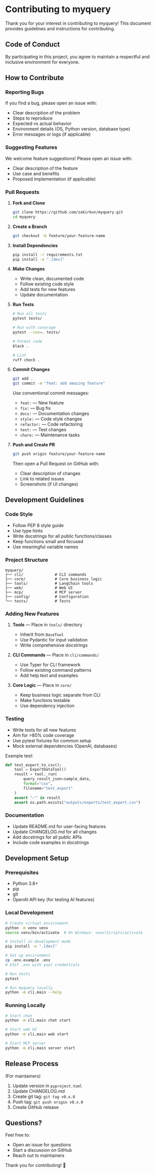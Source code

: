 # Contributing to myquery

Thank you for your interest in contributing to myquery! This document provides guidelines and instructions for contributing.

## Code of Conduct

By participating in this project, you agree to maintain a respectful and inclusive environment for everyone.

## How to Contribute

### Reporting Bugs

If you find a bug, please open an issue with:

- Clear description of the problem
- Steps to reproduce
- Expected vs actual behavior
- Environment details (OS, Python version, database type)
- Error messages or logs (if applicable)

### Suggesting Features

We welcome feature suggestions! Please open an issue with:

- Clear description of the feature
- Use case and benefits
- Proposed implementation (if applicable)

### Pull Requests

1. **Fork and Clone**
   ```bash
   git clone https://github.com/zakirkun/myquery.git
   cd myquery
   ```

2. **Create a Branch**
   ```bash
   git checkout -b feature/your-feature-name
   ```

3. **Install Dependencies**
   ```bash
   pip install -r requirements.txt
   pip install -e ".[dev]"
   ```

4. **Make Changes**
   - Write clean, documented code
   - Follow existing code style
   - Add tests for new features
   - Update documentation

5. **Run Tests**
   ```bash
   # Run all tests
   pytest tests/
   
   # Run with coverage
   pytest --cov=. tests/
   
   # Format code
   black .
   
   # Lint
   ruff check .
   ```

6. **Commit Changes**
   ```bash
   git add .
   git commit -m "feat: add amazing feature"
   ```
   
   Use conventional commit messages:
   - `feat:` — New feature
   - `fix:` — Bug fix
   - `docs:` — Documentation changes
   - `style:` — Code style changes
   - `refactor:` — Code refactoring
   - `test:` — Test changes
   - `chore:` — Maintenance tasks

7. **Push and Create PR**
   ```bash
   git push origin feature/your-feature-name
   ```
   
   Then open a Pull Request on GitHub with:
   - Clear description of changes
   - Link to related issues
   - Screenshots (if UI changes)

## Development Guidelines

### Code Style

- Follow PEP 8 style guide
- Use type hints
- Write docstrings for all public functions/classes
- Keep functions small and focused
- Use meaningful variable names

### Project Structure

```
myquery/
├── cli/              # CLI commands
├── core/             # Core business logic
├── tools/            # LangChain tools
├── web/              # Web UI
├── mcp/              # MCP server
├── config/           # Configuration
└── tests/            # Tests
```

### Adding New Features

1. **Tools** — Place in `tools/` directory
   - Inherit from `BaseTool`
   - Use Pydantic for input validation
   - Write comprehensive docstrings

2. **CLI Commands** — Place in `cli/commands/`
   - Use Typer for CLI framework
   - Follow existing command patterns
   - Add help text and examples

3. **Core Logic** — Place in `core/`
   - Keep business logic separate from CLI
   - Make functions testable
   - Use dependency injection

### Testing

- Write tests for all new features
- Aim for >80% code coverage
- Use pytest fixtures for common setup
- Mock external dependencies (OpenAI, databases)

Example test:
```python
def test_export_to_csv():
    tool = ExportDataTool()
    result = tool._run(
        query_result_json=sample_data,
        format="csv",
        filename="test_export"
    )
    assert "✅" in result
    assert os.path.exists("outputs/exports/test_export.csv")
```

### Documentation

- Update README.md for user-facing features
- Update CHANGELOG.md for all changes
- Add docstrings for all public APIs
- Include code examples in docstrings

## Development Setup

### Prerequisites

- Python 3.8+
- pip
- git
- OpenAI API key (for testing AI features)

### Local Development

```bash
# Create virtual environment
python -m venv venv
source venv/bin/activate  # On Windows: venv\Scripts\activate

# Install in development mode
pip install -e ".[dev]"

# Set up environment
cp .env.example .env
# Edit .env with your credentials

# Run tests
pytest

# Run myquery locally
python -m cli.main --help
```

### Running Locally

```bash
# Start chat
python -m cli.main chat start

# Start web UI
python -m cli.main web start

# Start MCP server
python -m cli.main server start
```

## Release Process

(For maintainers)

1. Update version in `pyproject.toml`
2. Update CHANGELOG.md
3. Create git tag: `git tag v0.x.0`
4. Push tag: `git push origin v0.x.0`
5. Create GitHub release

## Questions?

Feel free to:
- Open an issue for questions
- Start a discussion on GitHub
- Reach out to maintainers

Thank you for contributing! 🎉
